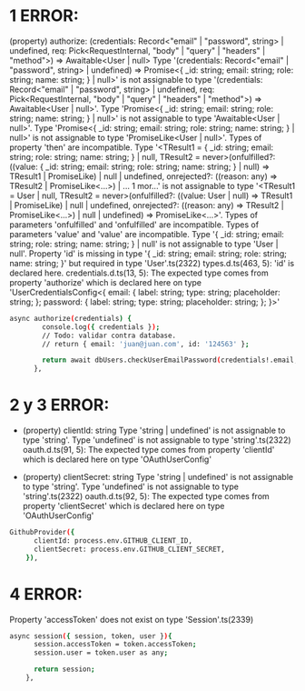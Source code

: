# 1 ERROR:

(property) authorize: (credentials: Record<"email" | "password", string> | undefined, req: Pick<RequestInternal, "body" | "query" | "headers" | "method">) => Awaitable<User | null>
Type '(credentials: Record<"email" | "password", string> | undefined) => Promise<{ \_id: string; email: string; role: string; name: string; } | null>' is not assignable to type '(credentials: Record<"email" | "password", string> | undefined, req: Pick<RequestInternal, "body" | "query" | "headers" | "method">) => Awaitable<User | null>'.
Type 'Promise<{ \_id: string; email: string; role: string; name: string; } | null>' is not assignable to type 'Awaitable<User | null>'.
Type 'Promise<{ \_id: string; email: string; role: string; name: string; } | null>' is not assignable to type 'PromiseLike<User | null>'.
Types of property 'then' are incompatible.
Type '<TResult1 = { \_id: string; email: string; role: string; name: string; } | null, TResult2 = never>(onfulfilled?: ((value: { \_id: string; email: string; role: string; name: string; } | null) => TResult1 | PromiseLike<TResult1>) | null | undefined, onrejected?: ((reason: any) => TResult2 | PromiseLike<...>) | ... 1 mor...' is not assignable to type '<TResult1 = User | null, TResult2 = never>(onfulfilled?: ((value: User | null) => TResult1 | PromiseLike<TResult1>) | null | undefined, onrejected?: ((reason: any) => TResult2 | PromiseLike<...>) | null | undefined) => PromiseLike<...>'.
Types of parameters 'onfulfilled' and 'onfulfilled' are incompatible.
Types of parameters 'value' and 'value' are incompatible.
Type '{ \_id: string; email: string; role: string; name: string; } | null' is not assignable to type 'User | null'.
Property 'id' is missing in type '{ \_id: string; email: string; role: string; name: string; }' but required in type 'User'.ts(2322)
types.d.ts(463, 5): 'id' is declared here.
credentials.d.ts(13, 5): The expected type comes from property 'authorize' which is declared here on type 'UserCredentialsConfig<{ email: { label: string; type: string; placeholder: string; }; password: { label: string; type: string; placeholder: string; }; }>'

```bash
async authorize(credentials) {
        console.log({ credentials });
        // Todo: validar contra database.
        // return { email: 'juan@juan.com', id: '124563' };

        return await dbUsers.checkUserEmailPassword(credentials!.email, credentials!.password);
      },
```

# 2 y 3 ERROR:

- (property) clientId: string
Type 'string | undefined' is not assignable to type 'string'.
Type 'undefined' is not assignable to type 'string'.ts(2322)
oauth.d.ts(91, 5): The expected type comes from property 'clientId' which is declared here on type 'OAuthUserConfig<any>'

- (property) clientSecret: string
Type 'string | undefined' is not assignable to type 'string'.
Type 'undefined' is not assignable to type 'string'.ts(2322)
oauth.d.ts(92, 5): The expected type comes from property 'clientSecret' which is declared here on type 'OAuthUserConfig<any>'

```bash
GithubProvider({
      clientId: process.env.GITHUB_CLIENT_ID,
      clientSecret: process.env.GITHUB_CLIENT_SECRET,
    }),
```

# 4 ERROR:

Property 'accessToken' does not exist on type 'Session'.ts(2339)

```bash
async session({ session, token, user }){
      session.accessToken = token.accessToken;
      session.user = token.user as any;

      return session;
    },
```
